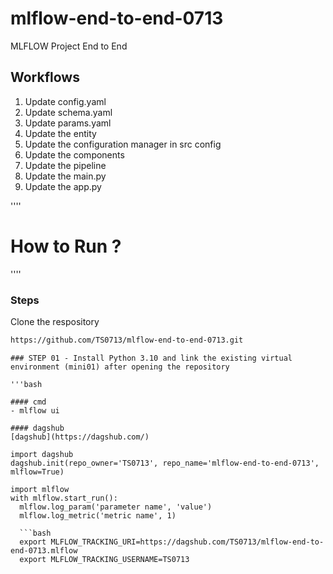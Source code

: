 # mlflow-end-to-end-0713
MLFLOW Project End to End

## Workflows

1. Update config.yaml
2. Update schema.yaml
3. Update params.yaml
4. Update the entity
5. Update the configuration manager in src config
6. Update the components
7. Update the pipeline
8. Update the main.py
9. Update the app.py

''''
# How to Run ?
''''
### Steps
Clone the respository

```bash
https://github.com/TS0713/mlflow-end-to-end-0713.git
```

```
### STEP 01 - Install Python 3.10 and link the existing virtual environment (mini01) after opening the repository

'''bash

#### cmd
- mlflow ui

#### dagshub
[dagshub](https://dagshub.com/)

import dagshub
dagshub.init(repo_owner='TS0713', repo_name='mlflow-end-to-end-0713', mlflow=True)

import mlflow
with mlflow.start_run():
  mlflow.log_param('parameter name', 'value')
  mlflow.log_metric('metric name', 1)

  ```bash
  export MLFLOW_TRACKING_URI=https://dagshub.com/TS0713/mlflow-end-to-end-0713.mlflow
  export MLFLOW_TRACKING_USERNAME=TS0713
